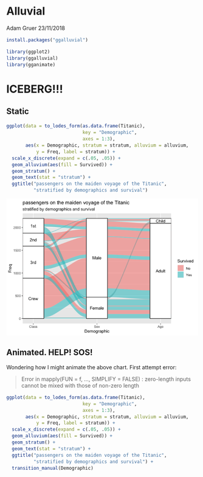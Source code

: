 Alluvial
================
Adam Gruer
23/11/2018

``` r
install.packages("ggalluvial")
```

``` r
library(ggplot2)
library(ggalluvial)
library(gganimate)
```

# ICEBERG\!\!\!

## Static

``` r
ggplot(data = to_lodes_form(as.data.frame(Titanic),
                            key = "Demographic",
                            axes = 1:3),
       aes(x = Demographic, stratum = stratum, alluvium = alluvium,
           y = Freq, label = stratum)) +
  scale_x_discrete(expand = c(.05, .05)) +
  geom_alluvium(aes(fill = Survived)) +
  geom_stratum() +
  geom_text(stat = "stratum") +
  ggtitle("passengers on the maiden voyage of the Titanic",
          "stratified by demographics and survival") 
```

![](alluvial_plot_files/figure-gfm/alluvial_static-1.png)<!-- -->

## Animated. HELP\! SOS\!

Wondering how I might animate the above chart. First attempt error:

> Error in mapply(FUN = f, …, SIMPLIFY = FALSE) : zero-length inputs
> cannot be mixed with those of non-zero length

``` r
ggplot(data = to_lodes_form(as.data.frame(Titanic),
                            key = "Demographic",
                            axes = 1:3),
       aes(x = Demographic, stratum = stratum, alluvium = alluvium,
           y = Freq, label = stratum)) +
  scale_x_discrete(expand = c(.05, .05)) +
  geom_alluvium(aes(fill = Survived)) +
  geom_stratum() +
  geom_text(stat = "stratum") +
  ggtitle("passengers on the maiden voyage of the Titanic",
          "stratified by demographics and survival") +
  transition_manual(Demographic)
```
